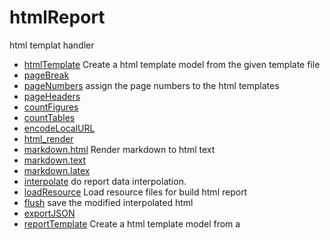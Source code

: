 ﻿# htmlReport

html templat handler

+ [htmlTemplate](htmlReport/htmlTemplate.1) Create a html template model from the given template file
+ [pageBreak](htmlReport/pageBreak.1) 
+ [pageNumbers](htmlReport/pageNumbers.1) assign the page numbers to the html templates
+ [pageHeaders](htmlReport/pageHeaders.1) 
+ [countFigures](htmlReport/countFigures.1) 
+ [countTables](htmlReport/countTables.1) 
+ [encodeLocalURL](htmlReport/encodeLocalURL.1) 
+ [html_render](htmlReport/html_render.1) 
+ [markdown.html](htmlReport/markdown.html.1) Render markdown to html text
+ [markdown.text](htmlReport/markdown.text.1) 
+ [markdown.latex](htmlReport/markdown.latex.1) 
+ [interpolate](htmlReport/interpolate.1) do report data interpolation.
+ [loadResource](htmlReport/loadResource.1) Load resource files for build html report
+ [flush](htmlReport/flush.1) save the modified interpolated html
+ [exportJSON](htmlReport/exportJSON.1) 
+ [reportTemplate](htmlReport/reportTemplate.1) Create a html template model from a 
